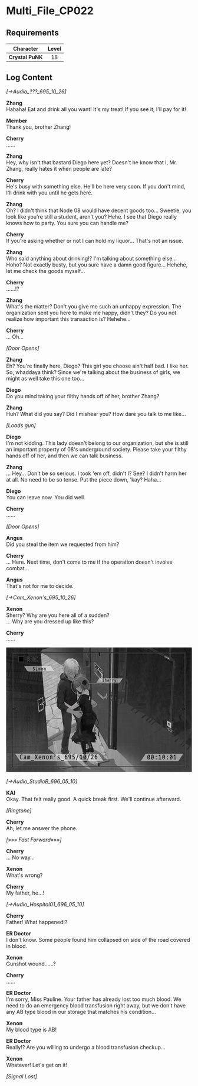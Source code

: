 # Multi_File_CP022
## Requirements
|   Character    |Level|
|----------------|:---:|
|**Crystal PuNK**| 18  |

## Log Content
*[→Audio\_???\_695\_10\_26]*

**Zhang**<br>
Hahaha! Eat and drink all you want! It's my treat! If you see it, I'll pay for it!

**Member**<br>
Thank you, brother Zhang!

**Cherry**<br>
......

**Zhang**<br>
Hey, why isn't that bastard Diego here yet? Doesn't he know that I, Mr. Zhang, really hates it when people are late?

**Cherry**<br>
He's busy with something else. He'll be here very soon. If you don't mind, I'll drink with you until he gets here.

**Zhang**<br>
Oh? I didn't think that Node 08 would have decent goods too... Sweetie, you look like you're still a student, aren't you? Hehe. I see that Diego really knows how to party. You sure you can handle me?

**Cherry**<br>
If you're asking whether or not I can hold my liquor... That's not an issue.

**Zhang**<br>
Who said anything about drinking!? I'm talking about something else... Hoho? Not exactly busty, but you sure have a damn good figure... Hehehe, let me check the goods myself...

**Cherry**<br>
......!?

**Zhang**<br>
What's the matter? Don't you give me such an unhappy expression. The organization sent you here to make me happy, didn't they? Do you not realize how important this transaction is? Hehehe...

**Cherry**<br>
... Oh...

*\[Door Opens\]*

**Zhang**<br>
Eh? You're finally here, Diego? This girl you choose ain't half bad. I like her. So, whaddaya think? Since we're talking about the business of girls, we might as well take this one too...

**Diego**<br>
Do you mind taking your filthy hands off of her, brother Zhang?

**Zhang**<br>
Huh? What did you say? Did I mishear you? How dare you talk to me like...

*\[Loads gun\]*

**Diego**<br>
I'm not kidding. This lady doesn't belong to our organization, but she is still an important property of 08's underground society. Please take your filthy hands off of her, and then we can talk business.

**Zhang**<br>
... Hey... Don't be so serious. I took 'em off, didn't I? See? I didn't harm her at all.  No need to be so tense. Put the piece down, 'kay? Haha...

**Diego**<br>
You can leave now. You did well.

**Cherry**<br>
......

*\[Door Opens\]*

**Angus**<br>
Did you steal the item we requested from him?

**Cherry**<br>
... Here. Next time, don't come to me if the operation doesn't involve combat...

**Angus**<br>
That's not for me to decide.

*[→Cam\_Xenon's\_695\_10\_26]*

**Xenon**<br>
Sherry? Why are you here all of a sudden?<br>
... Why are you dressed up like this?

**Cherry**<br>
......

![chos2401.png](./attachments/chos2401.png)

*[→Audio\_StudioB\_696\_05\_10]*

**KAI**<br>
Okay. That felt really good. A quick break first. We'll continue afterward.

*\[Ringtone\]*

**Cherry**<br>
Ah, let me answer the phone.

*[»»» Fast Forward»»»]*

**Cherry**<br>
... No way...

**Xenon**<br>
What's wrong?

**Cherry**<br>
My father, he...!

*[→Audio\_Hospital01\_696\_05\_10]*

**Cherry**<br>
Father! What happened!?

**ER Doctor**<br>
I don't know. Some people found him collapsed on side of the road covered in blood.

**Xenon**<br>
Gunshot wound......?

**Cherry**<br>
......

**ER Doctor**<br>
I'm sorry, Miss Pauline. Your father has already lost too much blood. We need to do an emergency blood transfusion right away, but we don't have any AB type blood in our storage that matches his condition...

**Xenon**<br>
My blood type is AB!

**ER Doctor**<br>
Really!? Are you willing to undergo a blood transfusion checkup...

**Xenon**<br>
Whatever! Let's get on it!

*[Signal Lost]*